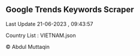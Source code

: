 

## Google Trends Keywords Scraper 
 
Last Update 21-06-2023 , 09:43:57

Country List :
VIETNAM.json



© Abdul Muttaqin 
